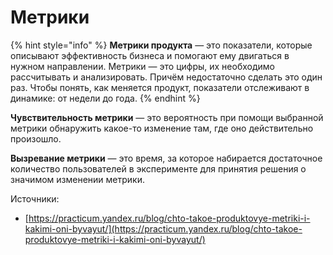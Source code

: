 # Метрики

{% hint style="info" %}
**Метрики продукта** — это показатели, которые описывают эффективность бизнеса и помогают ему двигаться в нужном направлении. Метрики — это цифры, их необходимо рассчитывать и анализировать. Причём недостаточно сделать это один раз. Чтобы понять, как меняется продукт, показатели отслеживают в динамике: от недели до года.
{% endhint %}

**Чувствительность метрики** — это вероятность при помощи выбранной метрики обнаружить какое-то изменение там, где оно действительно произошло.

**Вызревание метрики** — это время, за которое набирается достаточное количество пользователей в эксперименте для принятия решения о значимом изменении метрики.&#x20;







Источники:

* [https://practicum.yandex.ru/blog/chto-takoe-produktovye-metriki-i-kakimi-oni-byvayut/](https://practicum.yandex.ru/blog/chto-takoe-produktovye-metriki-i-kakimi-oni-byvayut/)
